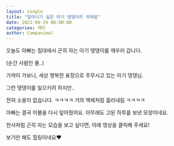 ```yaml
---
layout: single
title: "일어나기 싫은 아기 댕댕이의 귀여움"
date: 2021-06-29 06:00:00
categories: 재미
author: Companimal
---
```


오늘도 아빠는 침대에서 곤히 자는 아기 댕댕이를 깨우러 갑니다.

(순간 사람인 줄..)

가까이 가보니, 세상 행복한 표정으로 주무시고 있는 아기 댕댕님.

그런 댕댕이를 일으키려 하지만..

전혀 소용이 없습니다. ㅋㅋㅋㅋ 거의 액체처럼 흘러내림 ㅋㅋㅋㅋ

아빠는 결국 이불을 다시 덮어줬어요. 아무래도 고된 하루를 보낸 모양이네요.

천사처럼 곤히 자는 모습을 보고 싶다면, 아래 영상을 클릭해 주세요!

보기만 해도 힐링이네요♥
